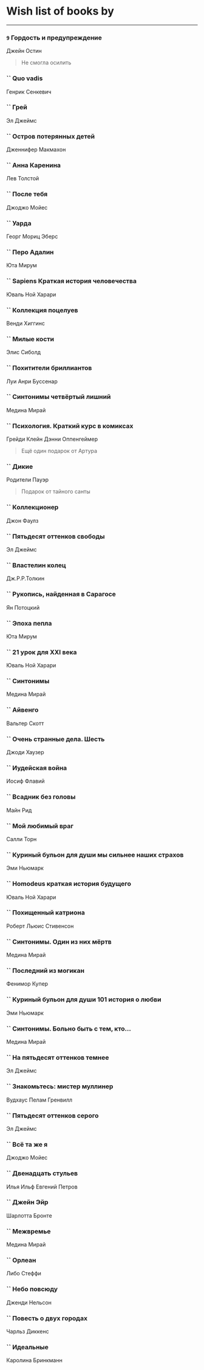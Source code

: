 # Wish list of books by [](http://vk.com/id128917939)
---

### `9` Гордость и предупреждение
Джейн Остин
> Не смогла осилить

### `` Quo vadis
Генрик Сенкевич

### `` Грей
Эл Джеймс

### `` Остров потерянных детей
Дженнифер Макмахон

### `` Анна Каренина
Лев Толстой

### `` После тебя
Джоджо Мойес

### `` Уарда
Георг Мориц Эберс

### `` Перо Адалин
Юта Мирум

### `` Sapiens Краткая история человечества
Юваль Ной Харари

### `` Коллекция поцелуев
Венди Хиггинс

### `` Милые кости
Элис Сиболд

### `` Похитители бриллиантов
Луи Анри Буссенар

### `` Синтонимы четвёртый лишний
Медина Мирай

### `` Психология. Краткий курс в комиксах
Грейди Клейн Дэнни Оппенгеймер
> Ещё один подарок от Артура

### `` Дикие
Родители Пауэр
> Подарок от тайного санты

### `` Коллекционер
Джон Фаулз

### `` Пятьдесят оттенков свободы
Эл Джеймс

### `` Властелин колец
Дж.Р.Р.Толкин

### `` Рукопись, найденная в Сарагосе
Ян Потоцкий

### `` Эпоха пепла
Юта Мирум

### `` 21 урок для XXI века
Юваль Ной Харари

### `` Синтонимы
Медина Мирай

### `` Айвенго
Вальтер Скотт

### `` Очень странные дела. Шесть
Джоди Хаузер

### `` Иудейская война
Иосиф Флавий

### `` Всадник без головы
Майн Рид

### `` Мой любимый враг
Салли Торн

### `` Куриный бульон для души мы сильнее наших страхов
Эми Ньюмарк

### `` Homodeus краткая история будущего
Юваль Ной Харари

### `` Похищенный катриона
Роберт Льюис Стивенсон

### `` Синтонимы. Один из них мёртв
Медина Мирай

### `` Последний из могикан
Фенимор Купер

### `` Куриный бульон для души 101 история о любви
Эми Ньюмарк

### `` Синтонимы. Больно быть с тем, кто...
Медина Мирай

### `` На пятьдесят оттенков темнее
Эл Джеймс

### `` Знакомьтесь: мистер муллинер
Вудхаус Пелам Гренвилл

### `` Пятьдесят оттенков серого
Эл Джеймс

### `` Всё та же я
Джоджо Мойес

### `` Двенадцать стульев
Илья Ильф Евгений Петров

### `` Джейн Эйр
Шарлотта Бронте

### `` Межвремье
Медина Мирай

### `` Орлеан
Либо Стеффи

### `` Небо повсюду
Дженди Нельсон

### `` Повесть о двух городах
Чарльз Диккенс

### `` Идеальные
Каролина Бринкманн

